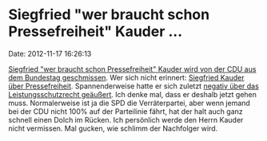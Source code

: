 Siegfried \"wer braucht schon Pressefreiheit\" Kauder \...
==========================================================

Date: 2012-11-17 16:26:13

[Siegfried \"wer braucht schon Pressefreiheit\" Kauder wird von der CDU
aus dem Bundestag
geschmissen](http://www.badische-zeitung.de/abfuhr-fuer-kauder-cdu-nominiert-frei).
Wer sich nicht erinnert: [Siegfried Kauder über
Pressefreiheit](/?ts=b09e4b71). Spannenderweise hatte er sich zuletzt
[negativ über das Leistungsschutzrecht geäußert](/?ts=ae77ef59). Ich
denke mal, dass er deshalb jetzt gehen muss. Normalerweise ist ja die
SPD die Verräterpartei, aber wenn jemand bei der CDU nicht 100% auf der
Parteilinie fährt, hat der halt auch ganz schnell einen Dolch im Rücken.
Ich persönlich werde den Herrn Kauder nicht vermissen. Mal gucken, wie
schlimm der Nachfolger wird.
